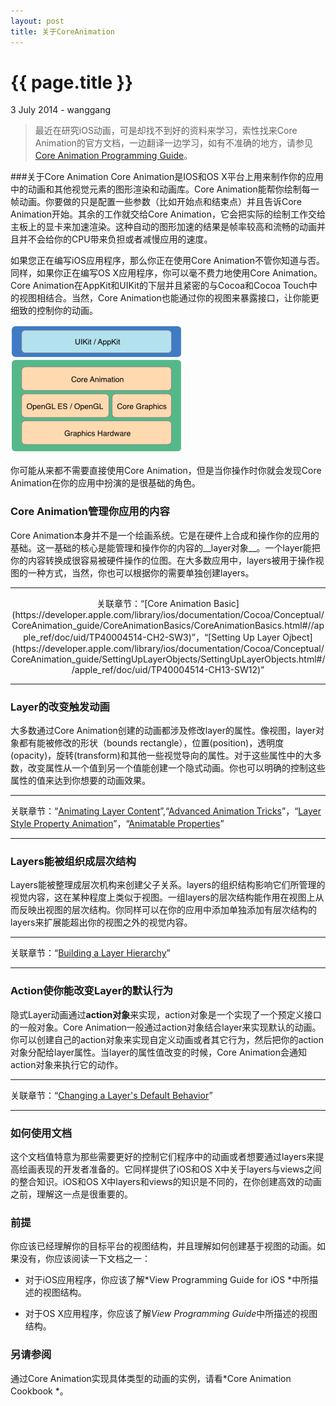 ```yaml
---
layout: post
title: 关于CoreAnimation
---
```


{{ page.title }}
================

<p class="meta">3 July 2014 - wanggang</p>

> 最近在研究iOS动画，可是却找不到好的资料来学习，索性找来Core Animation的官方文档，一边翻译一边学习，如有不准确的地方，请参见[Core Animation Programming Guide](https://developer.apple.com/library/ios/documentation/Cocoa/Conceptual/CoreAnimation_guide/Introduction/Introduction.html "Core Animation Programming Guide")。

###关于Core Animation
Core Animation是IOS和OS X平台上用来制作你的应用中的动画和其他视觉元素的图形渲染和动画库。Core Animation能帮你绘制每一帧动画。你要做的只是配置一些参数（比如开始点和结束点）并且告诉Core Animation开始。其余的工作就交给Core Animation，它会把实际的绘制工作交给主板上的显卡来加速渲染。这种自动的图形加速的结果是帧率较高和流畅的动画并且并不会给你的CPU带来负担或者减慢应用的速度。

如果您正在编写iOS应用程序，那么你正在使用Core Animation不管你知道与否。同样，如果你正在编写OS X应用程序，你可以毫不费力地使用Core Animation。Core Animation在AppKit和UIKit的下层并且紧密的与Cocoa和Cocoa Touch中的视图相结合。当然，Core Animation也能通过你的视图来暴露接口，让你能更细致的控制你的动画。


[a1]: /images/CoreAnimation.jpg  "Core Animation"


![Alt text][a1]



你可能从来都不需要直接使用Core Animation，但是当你操作时你就会发现Core Animation在你的应用中扮演的是很基础的角色。

### Core Animation管理你应用的内容

Core Animation本身并不是一个绘画系统。它是在硬件上合成和操作你的应用的基础。这一基础的核心是能管理和操作你的内容的__layer对象__。一个layer能把你的内容转换成很容易被硬件操作的位图。在大多数应用中，layers被用于操作视图的一种方式，当然，你也可以根据你的需要单独创建layers。

-------
<center>
关联章节：“[Core Animation Basic](https://developer.apple.com/library/ios/documentation/Cocoa/Conceptual/CoreAnimation_guide/CoreAnimationBasics/CoreAnimationBasics.html#//apple_ref/doc/uid/TP40004514-CH2-SW3)”，“[Setting Up Layer Ojbect](https://developer.apple.com/library/ios/documentation/Cocoa/Conceptual/CoreAnimation_guide/SettingUpLayerObjects/SettingUpLayerObjects.html#//apple_ref/doc/uid/TP40004514-CH13-SW12)”
</center>

------

### Layer的改变触发动画

大多数通过Core Animation创建的动画都涉及修改layer的属性。像视图，layer对象都有能被修改的形状（bounds rectangle），位置(position)，透明度(opacity)，旋转(transform)和其他一些视觉导向的属性。对于这些属性中的大多数，改变属性从一个值到另一个值能创建一个隐式动画。你也可以明确的控制这些属性的值来达到你想要的动画效果。

-------

关联章节：“[Animating Layer Content](https://developer.apple.com/library/ios/documentation/Cocoa/Conceptual/CoreAnimation_guide/CreatingBasicAnimations/CreatingBasicAnimations.html#//apple_ref/doc/uid/TP40004514-CH3-SW1)”,“[Advanced Animation Tricks](https://developer.apple.com/library/ios/documentation/Cocoa/Conceptual/CoreAnimation_guide/AdvancedAnimationTricks/AdvancedAnimationTricks.html#//apple_ref/doc/uid/TP40004514-CH8-SW1)”，“[Layer Style Property Animation](https://developer.apple.com/library/ios/documentation/Cocoa/Conceptual/CoreAnimation_guide/Introduction/Introduction.html)”，“[Animatable Properties](https://developer.apple.com/library/ios/documentation/Cocoa/Conceptual/CoreAnimation_guide/AnimatableProperties/AnimatableProperties.html#//apple_ref/doc/uid/TP40004514-CH11-SW1)”

-------

### Layers能被组织成层次结构

Layers能被整理成层次机构来创建父子关系。layers的组织结构影响它们所管理的视觉内容，这在某种程度上类似于视图。一组layers的层次结构能作用在视图上从而反映出视图的层次结构。你同样可以在你的应用中添加单独添加有层次结构的layers来扩展能超出你的视图之外的视觉内容。

-------

关联章节：“[Building a Layer Hierarchy](https://developer.apple.com/library/ios/documentation/Cocoa/Conceptual/CoreAnimation_guide/BuildingaLayerHierarchy/BuildingaLayerHierarchy.html#//apple_ref/doc/uid/TP40004514-CH6-SW2)”

-----

### Action使你能改变Layer的默认行为

隐式Layer动画通过**action对象**来实现，action对象是一个实现了一个预定义接口的一般对象。Core Animation一般通过action对象结合layer来实现默认的动画。你可以创建自己的action对象来实现自定义动画或者其它行为，然后把你的action对象分配给layer属性。当layer的属性值改变的时候，Core Animation会通知action对象来执行它的动作。

--------

关联章节：“[Changing a Layer's Default Behavior](https://developer.apple.com/library/ios/documentation/Cocoa/Conceptual/CoreAnimation_guide/ReactingtoLayerChanges/ReactingtoLayerChanges.html#//apple_ref/doc/uid/TP40004514-CH7-SW1)”

--------

### 如何使用文档

这个文档值特意为那些需要更好的控制它们程序中的动画或者想要通过layers来提高绘画表现的开发者准备的。它同样提供了iOS和OS X中关于layers与views之间的整合知识。iOS和OS X中layers和views的知识是不同的，在你创建高效的动画之前，理解这一点是很重要的。

### 前提

你应该已经理解你的目标平台的视图结构，并且理解如何创建基于视图的动画。如果没有，你应该阅读一下文档之一：

* 对于iOS应用程序，你应该了解*View Programming Guide for iOS *中所描述的视图结构。

* 对于OS X应用程序，你应该了解*View Programming Guide*中所描述的视图结构。

### 另请参阅

通过Core Animation实现具体类型的动画的实例，请看*Core Animation Cookbook *。














